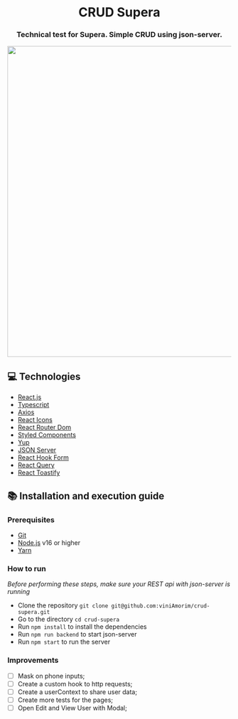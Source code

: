 <h1 align="center">
  CRUD Supera
</h1>

<h3 align="center">
Technical test for Supera. Simple CRUD using json-server.
</h3>

<div>
  <img src="https://user-images.githubusercontent.com/70040371/271838923-a380a0f3-5ba6-48fb-afb2-76c280461d46.png" width="700px" />
</div>

## :computer: Technologies

- [React.js](https://pt-br.reactjs.org/)
- [Typescript](https://www.typescriptlang.org/)
- [Axios](https://github.com/axios/axios)
- [React Icons](https://react-icons.github.io/react-icons/)
- [React Router Dom](https://reacttraining.com/react-router/web/guides/quick-start)
- [Styled Components](https://styled-components.com/)
- [Yup](https://github.com/jquense/yup)
- [JSON Server](https://github.com/typicode/json-server)
- [React Hook Form](https://react-hook-form.com/)
- [React Query](https://react-query.tanstack.com/)
- [React Toastify](https://fkhadra.github.io/react-toastify/introduction)


## :books: Installation and execution guide

### Prerequisites

- [Git](https://git-scm.com/)
- [Node.js](https://nodejs.org/en/) v16 or higher
- [Yarn](https://yarnpkg.com/)

### How to run

<i>Before performing these steps, make sure your REST api with json-server is running</i>

- Clone the repository ```git clone git@github.com:viniAmorim/crud-supera.git```
- Go to the directory ```cd crud-supera```
- Run ```npm install``` to install the dependencies
- Run ```npm run backend``` to start json-server
- Run ```npm start``` to run the server

### Improvements

- [ ] Mask on phone inputs;
- [ ] Create a custom hook to http requests;
- [ ] Create a userContext to share user data;
- [ ] Create more tests for the pages;
- [ ] Open Edit and View User with Modal;